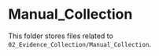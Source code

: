 # Manual_Collection

This folder stores files related to `02_Evidence_Collection/Manual_Collection`.
